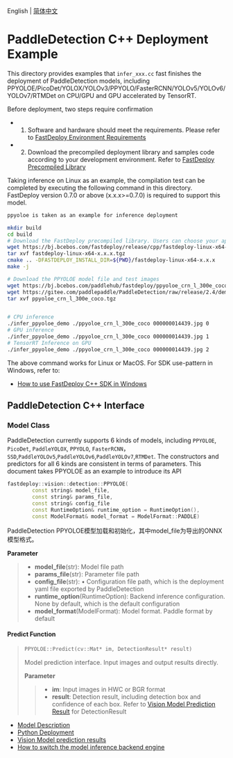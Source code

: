 English | [简体中文](README_CN.md)
# PaddleDetection C++ Deployment Example

This directory provides examples that `infer_xxx.cc` fast finishes the deployment of PaddleDetection models, including PPYOLOE/PicoDet/YOLOX/YOLOv3/PPYOLO/FasterRCNN/YOLOv5/YOLOv6/YOLOv7/RTMDet on CPU/GPU and GPU accelerated by TensorRT. 

Before deployment, two steps require confirmation

- 1. Software and hardware should meet the requirements. Please refer to [FastDeploy Environment Requirements](../../../../../docs/cn/build_and_install/download_prebuilt_libraries.md)  
- 2.  Download the precompiled deployment library and samples code according to your development environment. Refer to [FastDeploy Precompiled Library](../../../../../docs/cn/build_and_install/download_prebuilt_libraries.md)

Taking inference on Linux as an example, the compilation test can be completed by executing the following command in this directory. FastDeploy version 0.7.0 or above (x.x.x>=0.7.0) is required to support this model.

```bash
ppyoloe is taken as an example for inference deployment

mkdir build
cd build
# Download the FastDeploy precompiled library. Users can choose your appropriate version in the `FastDeploy Precompiled Library` mentioned above 
wget https://bj.bcebos.com/fastdeploy/release/cpp/fastdeploy-linux-x64-x.x.x.tgz
tar xvf fastdeploy-linux-x64-x.x.x.tgz
cmake .. -DFASTDEPLOY_INSTALL_DIR=${PWD}/fastdeploy-linux-x64-x.x.x
make -j

# Download the PPYOLOE model file and test images 
wget https://bj.bcebos.com/paddlehub/fastdeploy/ppyoloe_crn_l_300e_coco.tgz
wget https://gitee.com/paddlepaddle/PaddleDetection/raw/release/2.4/demo/000000014439.jpg
tar xvf ppyoloe_crn_l_300e_coco.tgz


# CPU inference
./infer_ppyoloe_demo ./ppyoloe_crn_l_300e_coco 000000014439.jpg 0
# GPU inference
./infer_ppyoloe_demo ./ppyoloe_crn_l_300e_coco 000000014439.jpg 1
# TensorRT Inference on GPU
./infer_ppyoloe_demo ./ppyoloe_crn_l_300e_coco 000000014439.jpg 2
```

The above command works for Linux or MacOS. For SDK use-pattern in Windows, refer to:
- [How to use FastDeploy C++ SDK in Windows](../../../../../docs/cn/faq/use_sdk_on_windows.md)

## PaddleDetection C++ Interface 

### Model Class

PaddleDetection currently supports 6 kinds of models, including `PPYOLOE`, `PicoDet`, `PaddleYOLOX`, `PPYOLO`, `FasterRCNN`，`SSD`,`PaddleYOLOv5`,`PaddleYOLOv6`,`PaddleYOLOv7`,`RTMDet`. The constructors and predictors for all 6 kinds are consistent in terms of parameters. This document takes PPYOLOE as an example to introduce its API
```c++
fastdeploy::vision::detection::PPYOLOE(
        const string& model_file,
        const string& params_file,
        const string& config_file
        const RuntimeOption& runtime_option = RuntimeOption(),
        const ModelFormat& model_format = ModelFormat::PADDLE)
```

PaddleDetection PPYOLOE模型加载和初始化，其中model_file为导出的ONNX模型格式。

**Parameter**

> * **model_file**(str): Model file path 
> * **params_file**(str): Parameter file path
> * **config_file**(str): •	Configuration file path, which is the deployment yaml file exported by PaddleDetection
> * **runtime_option**(RuntimeOption): Backend inference configuration. None by default, which is the default configuration
> * **model_format**(ModelFormat): Model format. Paddle format by default

#### Predict Function

> ```c++
> PPYOLOE::Predict(cv::Mat* im, DetectionResult* result)
> ```
>
> Model prediction interface. Input images and output results directly.
>
> **Parameter**
>
> > * **im**: Input images in HWC or BGR format
> > * **result**: Detection result, including detection box and confidence of each box. Refer to [Vision Model Prediction Result](../../../../../docs/api/vision_results/) for DetectionResult 

- [Model Description](../../)
- [Python Deployment](../python)
- [Vision Model prediction results](../../../../../docs/api/vision_results/)
- [How to switch the model inference backend engine](../../../../../docs/cn/faq/how_to_change_backend.md)
